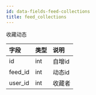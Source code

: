 ```yaml
---
id: data-fields-feed-collections
title: feed_collections
---
```


收藏动态

| 字段 | 类型 | 说明 |
| :- | :- | :- |
| id | int | 自增id |
| feed_id | int | 动态id |
| user_id | int | 收藏者 |
